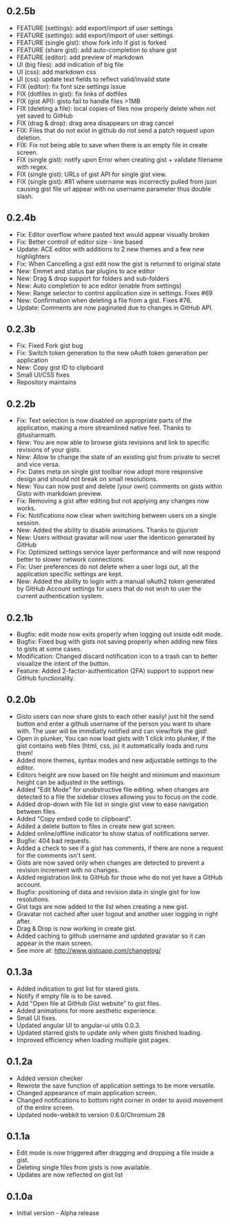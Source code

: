 0.2.5b
-----------------
- FEATURE (settings): add export/import of user settings
- FEATURE (settings): add export/import of user settings
- FEATURE (single gist): show fork info if gist is forked
- FEATURE (share gist): add auto-completion to share gist
- FEATURE (editor): add preview of markdown
- UI (big files): add indication of big file
- UI (css): add markdown css
- UI (css): update text fields to reflect valid/invalid state
- FIX (editor): fix font size settings issue
- FIX (dotfiles in gist): fix links of dotfiles
- FIX (gist API): gisto fail to handle files >1MB
- FIX (deleting a file): local copies of files now properly delete when not yet saved to GitHub
- FIX (drag & drop): drag area disappears on drag cancel
- FIX: Files that do not exist in github do not send a patch request upon deletion.
- FIX: Fix not being able to save when there is an empty file in create screen.
- FIX (single gist): notify upon Error when creating gist + validate filename with regex.
- FIX (single gist): URLs of gist API for single gist view.
- FIX (single gist): #81 where username was incorrectly pulled from json causing gist file url appear with no username parameter thus double slash.

0.2.4b
-----------------
- Fix: Editor overflow where pasted text would appear visually broken
- Fix: Better controll of editor size - line based
- Update: ACE editor with additions to 2 new themes and a few new highlighters
- Fix: When Cancelling a gist edit now the gist is returned to original state
- New: Emmet and status bar plugins to ace editor
- New: Drag & drop support for folders and sub-folders
- New: Auto completion to ace editor (enable from settings)
- New: Range selector to control application size in settings. Fixes #69
- New: Confirmation when deleting a file from a gist. Fixes #76.
- Update: Comments are now paginated due to changes in GitHub API.
            
0.2.3b
-----------------
- Fix: Fixed Fork gist bug
- Fix: Switch token generation to the new oAuth token generation per application
- New: Copy gist ID to clipboard
- Small UI/CSS fixes
- Repository maintains

0.2.2b
-----------------
- Fix: Text selection is now disabled on appropriate parts of the application, making a more streamlined native feel. Thanks to @tusharmath.
- New: You are now able to browse gists revisions and link to specific revisions of your gists.
- New: Allow to change the state of an existing gist from private to secret and vice versa.
- Fix: Dates meta on single gist toolbar now adopt more responsive design and should not break on small resolutions.
- New: You can now post and delete (your own) comments on gists within Gisto with markdown preview.
- Fix: Removing a gist after editing but not applying any changes now works.
- Fix: Notifications now clear when switching between users on a single session.
- New: Added the ability to disable animations. Thanks to @juristr
- New: Users without gravatar will now user the identicon generated by GitHub
- Fix: Optimized settings service layer performance and will now respond better to slower network connections.
- Fix: User preferences do not delete when a user logs out, all the application specific settings are kept.
- New: Added the ability to login with a manual oAuth2 token generated by GitHub Account settings for users that do not wish to user the current authentication system.

0.2.1b
-----------------
* Bugfix: edit mode now exits properly when logging out inside edit mode.
* Bugfix: Fixed bug with gists not saving properly when adding new files to gists at some cases.
* Modification: Changed discard notification icon to a trash can to better visualize the intent of the button.
* Feature: Added 2-factor-authentication (2FA) support to support new GitHub functionality.

0.2.0b
-----------------
* Gisto users can now share gists to each other easily! just hit the send button and enter a github username of the person you want to share with. The user will be immdiatly notified and can view/fork the gist!
* Open in plunker, You can now load gists with 1 click into plunker, if the gist contains web files (html, css, js) it automatically loads and runs them!
* Added more themes, syntax modes and new adjustable settings to the editor.
* Editors height are now based on file height and minimum and maximum height can be adjusted in the settings.
* Added "Edit Mode" for unobstructive file editing. when changes are detected to a file the sidebar closes allowing you to focus on the code.
* Added drop-down with file list in single gist view to ease navigation between files.
* Added "Copy embed code to clipboard".
* Added a delete button to files in create new gist screen.
* Added online/offline indicator to show status of notifications server.
* Bugfix: 404 bad requests.
* Added a check to see if a gist has comments, if there are none a request for the comments isn't sent.
* Gists are now saved only when changes are detected to prevent a revision increment with no changes.
* Added registration link to GitHub for those who do not yet have a GitHub account.
* Bugfix: positioning of data and revision data in single gist for low resolutions.
* Gist tags are now added to the list when creating a new gist.
* Gravatar not cached after user logout and another user logging in right after.
* Drag & Drop is now working in create gist.
* Added caching to github username and updated gravatar so it can appear in the main screen.
* See more at: http://www.gistoapp.com/changelog/

0.1.3a
-----------------
* Added indication to gist list for stared gists.
* Notify if empty file is to be saved.
* Add "Open file at GitHub Gist website" to gist files.
* Added animations for more aesthetic experience.
* Small UI fixes.
* Updated angular UI to angular-ui utils 0.0.3.
* Updated starred gists to update only when gists finished loading.
* Improved efficiency when loading multiple gist pages.

0.1.2a
-----------------
* Added version checker
* Rewrote the save function of application settings to be more versatile.
* Changed appearance  of main application screen.
* Changed notifications to bottom right corner in order to avoid movement of the entire screen.
* Updated node-webkit to version 0.6.0/Chromium 28

0.1.1a
------------------
* Edit mode is now triggered after dragging and dropping a file inside a gist.
* Deleting single files from gists is now available.
* Updates are now reflected on gist list

0.1.0a
------------------
* Initial version - Alpha release
